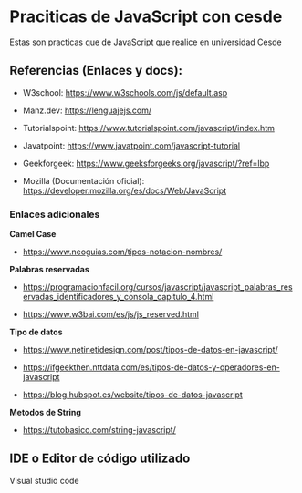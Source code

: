 # Praciticas de JavaScript con cesde

Estas son practicas que de JavaScript que realice en universidad Cesde

## Referencias (Enlaces y docs):

- W3school: https://www.w3schools.com/js/default.asp

- Manz.dev: https://lenguajejs.com/

- Tutorialspoint: https://www.tutorialspoint.com/javascript/index.htm

- Javatpoint: https://www.javatpoint.com/javascript-tutorial

- Geekforgeek: https://www.geeksforgeeks.org/javascript/?ref=lbp

- Mozilla (Documentación oficial): https://developer.mozilla.org/es/docs/Web/JavaScript

### Enlaces adicionales

**Camel Case**

- https://www.neoguias.com/tipos-notacion-nombres/

**Palabras reservadas**

- https://programacionfacil.org/cursos/javascript/javascript_palabras_reservadas_identificadores_y_consola_capitulo_4.html

- https://www.w3bai.com/es/js/js_reserved.html

**Tipo de datos**

- https://www.netinetidesign.com/post/tipos-de-datos-en-javascript/

- https://ifgeekthen.nttdata.com/es/tipos-de-datos-y-operadores-en-javascript

- https://blog.hubspot.es/website/tipos-de-datos-javascript

**Metodos de String**

- https://tutobasico.com/string-javascript/

## IDE o Editor de código utilizado

Visual studio code
